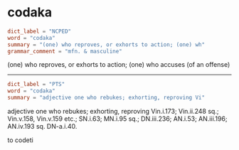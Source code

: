 # codaka

``` toml
dict_label = "NCPED"
word = "codaka"
summary = "(one) who reproves, or exhorts to action; (one) wh"
grammar_comment = "mfn. & masculine"
```

(one) who reproves, or exhorts to action; (one) who accuses (of an offense)

--------------------

``` toml
dict_label = "PTS"
word = "codaka"
summary = "adjective one who rebukes; exhorting, reproving Vi"
```

adjective one who rebukes; exhorting, reproving Vin.i.173; Vin.ii.248 sq.; Vin.v.158, Vin.v.159 etc.; SN.i.63; MN.i.95 sq.; DN.iii.236; AN.i.53; AN.iii.196; AN.iv.193 sq. DN\-a.i.40.

to codeti

